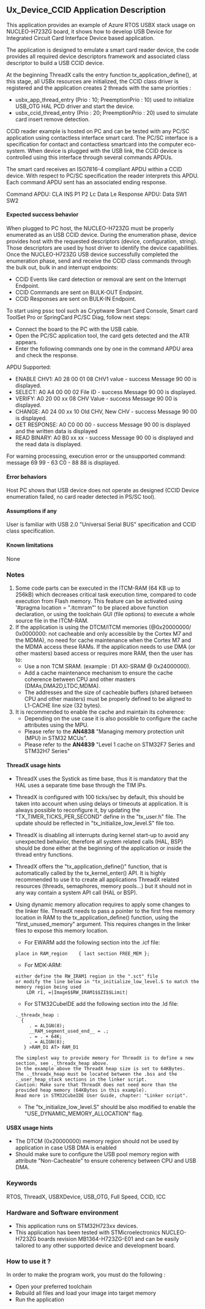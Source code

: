 
## <b>Ux_Device_CCID Application Description</b>

This application provides an example of Azure RTOS USBX stack usage on NUCLEO-H723ZG board,
it shows how to develop USB Device for Integrated Circuit Card Interface Device based application.

The application is designed to emulate a smart card reader device, the code provides all required device descriptors framework
and associated class descriptor to build a USB CCID device.

At the beginning ThreadX calls the entry function tx_application_define(), at this stage, all USBx resources
are initialized, the CCID class driver is registered and the application creates 2 threads with the same priorities :

  - usbx_app_thread_entry (Prio : 10; PreemptionPrio : 10) used to initialize USB_OTG HAL PCD driver and start the device.
  - usbx_ccid_thread_entry (Prio : 20; PreemptionPrio : 20) used to simulate card insert remove detection.

CCID reader example is hosted on PC and can be tested with any PC/SC application using contactless interface smart card.
The PC/SC interface is a specification for contact and contactless smartcard into the computer eco-system.
When device is plugged with the USB link, the CCID device is controlled using this interface through several commands APDUs.

The smart card receives an ISO7816-4 compliant APDU within a CCID device.
With respect to PC/SC specification the reader interprets this APDU.
Each command APDU sent has an associated ending response.

Command APDU: CLA INS P1 P2 Lc Data Le
Response APDU: Data SW1 SW2

#### <b>Expected success behavior</b>

When plugged to PC host, the NUCLEO-H723ZG must be properly enumerated as an USB CCID device.
During the enumeration phase, device provides host with the requested descriptors (device, configuration, string).
Those descriptors are used by host driver to identify the device capabilities.
Once the NUCLEO-H723ZG USB device successfully completed the enumeration phase,
send and receive the CCID class commands through the bulk out, bulk in and interrupt endpoints:
- CCID Events like card detection or removal are sent on the Interrupt Endpoint.
- CCID Commands are sent on BULK-OUT Endpoint.
- CCID Responses are sent on BULK-IN Endpoint.

To start using pssc tool such as Cryptware Smart Card Console, Smart card ToolSet Pro or SpringCard PC/SC Diag,
follow next steps:
- Connect the board to the PC with the USB cable.
- Open the PC/SC application tool, the card gets detected and the ATR appears.
- Enter the following commands one by one in the command APDU area and check the response.

APDU Supported:
- ENABLE CHV1:  A0 28 00 01 08 CHV1 value       - success Message 90 00 is displayed.
- SELECT:       A0 A4 00 00 02 File ID          - success Message 90 00 is displayed.
- VERIFY:       A0 20 00 xx 08 CHV Value        - success Message 90 00 is displayed.
- CHANGE:       A0 24 00 xx 10 Old CHV, New CHV - success Message 90 00 is displayed.
- GET RESPONSE: A0 C0 00 00                     - success Message 90 00 is displayed and the written data is displayed
- READ BINARY:  A0 B0 xx xx                     - success Message 90 00 is displayed and the read data is displayed.

For warning processing, execution error or the unsupported command: message 69 99 - 63 C0 - 88 88 is displayed.

#### <b>Error behaviors</b>

Host PC shows that USB device does not operate as designed (CCID Device enumeration failed, no card reader detected in PS/SC tool).

#### <b>Assumptions if any</b>

User is familiar with USB 2.0 "Universal Serial BUS" specification and CCID class specification.

#### <b>Known limitations</b>

None

### <b>Notes</b>

 1. Some code parts can be executed in the ITCM-RAM (64 KB up to 256kB) which decreases critical task execution time, compared to code execution from Flash memory. This feature can be activated using '#pragma location = ".itcmram"' to be placed above function declaration, or using the toolchain GUI (file options) to execute a whole source file in the ITCM-RAM.
 2.  If the application is using the DTCM/ITCM memories (@0x20000000/ 0x0000000: not cacheable and only accessible by the Cortex M7 and the MDMA), no need for cache maintenance when the Cortex M7 and the MDMA access these RAMs. If the application needs to use DMA (or other masters) based access or requires more RAM, then the user has to:
      - Use a non TCM SRAM. (example : D1 AXI-SRAM @ 0x24000000).
      - Add a cache maintenance mechanism to ensure the cache coherence between CPU and other masters (DMAs,DMA2D,LTDC,MDMA).
      - The addresses and the size of cacheable buffers (shared between CPU and other masters) must be properly defined to be aligned to L1-CACHE line size (32 bytes).
 3.  It is recommended to enable the cache and maintain its coherence:
      - Depending on the use case it is also possible to configure the cache attributes using the MPU.
      - Please refer to the **AN4838** "Managing memory protection unit (MPU) in STM32 MCUs".
      - Please refer to the **AN4839** "Level 1 cache on STM32F7 Series and STM32H7 Series"

#### <b>ThreadX usage hints</b>

 - ThreadX uses the Systick as time base, thus it is mandatory that the HAL uses a separate time base through the TIM IPs.
 - ThreadX is configured with 100 ticks/sec by default, this should be taken into account when using delays or timeouts at application. It is always possible to reconfigure it, by updating the "TX_TIMER_TICKS_PER_SECOND" define in the "tx_user.h" file. The update should be reflected in "tx_initialize_low_level.S" file too.
 - ThreadX is disabling all interrupts during kernel start-up to avoid any unexpected behavior, therefore all system related calls (HAL, BSP) should be done either at the beginning of the application or inside the thread entry functions.
 - ThreadX offers the "tx_application_define()" function, that is automatically called by the tx_kernel_enter() API.
   It is highly recommended to use it to create all applications ThreadX related resources (threads, semaphores, memory pools...)  but it should not in any way contain a system API call (HAL or BSP).
 - Using dynamic memory allocation requires to apply some changes to the linker file.
   ThreadX needs to pass a pointer to the first free memory location in RAM to the tx_application_define() function,
   using the "first_unused_memory" argument.
   This requires changes in the linker files to expose this memory location.
    + For EWARM add the following section into the .icf file:
     ```
     place in RAM_region    { last section FREE_MEM };
     ```
    + For MDK-ARM:
    ```
    either define the RW_IRAM1 region in the ".sct" file
    or modify the line below in "tx_initialize_low_level.S to match the memory region being used
        LDR r1, =|Image$$RW_IRAM1$$ZI$$Limit|
    ```
    + For STM32CubeIDE add the following section into the .ld file:
    ```
    ._threadx_heap :
      {
         . = ALIGN(8);
         __RAM_segment_used_end__ = .;
         . = . + 64K;
         . = ALIGN(8);
       } >RAM_D1 AT> RAM_D1
    ```

       The simplest way to provide memory for ThreadX is to define a new section, see ._threadx_heap above.
       In the example above the ThreadX heap size is set to 64KBytes.
       The ._threadx_heap must be located between the .bss and the ._user_heap_stack sections in the linker script.
       Caution: Make sure that ThreadX does not need more than the provided heap memory (64KBytes in this example).
       Read more in STM32CubeIDE User Guide, chapter: "Linker script".

    + The "tx_initialize_low_level.S" should be also modified to enable the "USE_DYNAMIC_MEMORY_ALLOCATION" flag.

#### <b>USBX usage hints</b>

- The DTCM (0x20000000) memory region should not be used by application in case USB DMA is enabled
- Should make sure to configure the USB pool memory region with attribute "Non-Cacheable" to ensure coherency between CPU and USB DMA.

### <b>Keywords</b>

RTOS, ThreadX, USBXDevice, USB_OTG, Full Speed, CCID, ICC

### <b>Hardware and Software environment</b>

  - This application runs on STM32H723xx devices.
  - This application has been tested with STMicroelectronics NUCLEO-H723ZG boards revision MB1364-H723ZG-E01 and can be easily tailored to any other supported device and development board.

### <b>How to use it ?</b>

In order to make the program work, you must do the following :

 - Open your preferred toolchain
 - Rebuild all files and load your image into target memory
 - Run the application